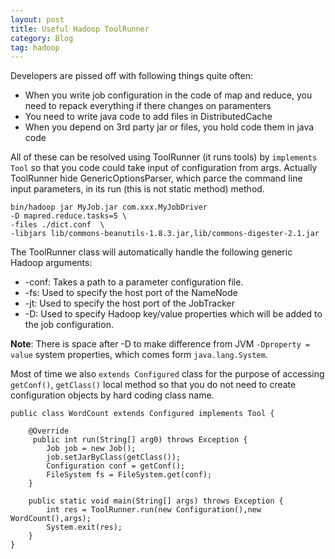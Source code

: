 ```yaml
---
layout: post
title: Useful Hadoop ToolRunner
category: Blog
tag: hadoop
---
```

Developers are pissed off with following things quite often:

* When you write job configuration in the code of map and reduce, you need to repack everything if there changes on paramenters
* You need to write java code to add files in DistributedCache
* When you depend on 3rd party jar or files, you hold code them in java code

All of these can be resolved using ToolRunner (it runs tools) by `implements Tool` so that you code could take input of configuration from args. Actually ToolRunner hide GenericOptionsParser, which parce the command line input parameters, in its run (this is not static method) method.

    bin/hadoop jar MyJob.jar com.xxx.MyJobDriver 
    -D mapred.reduce.tasks=5 \
    -files ./dict.conf  \
    -libjars lib/commons-beanutils-1.8.3.jar,lib/commons-digester-2.1.jar

The ToolRunner class will automatically handle the following generic Hadoop arguments:

* -conf: Takes a path to a parameter configuration file.
* -fs: Used to specify the host port of the NameNode
* -jt: Used to specify the host port of the JobTracker
* -D: Used to specify Hadoop key/value properties which will be added to the job configuration. 

__Note__: There is space after -D to make difference from JVM `-Dproperty = value` system properties, which comes form `java.lang.System`.

Most of time we also `extends Configured` class for the purpose of accessing `getConf()`, `getClass()` local method so that you do not need to create configuration objects by hard coding class name.

    public class WordCount extends Configured implements Tool {

        @Override
         public int run(String[] arg0) throws Exception {
            Job job = new Job();
            job.setJarByClass(getClass());
            Configuration conf = getConf();
            FileSystem fs = FileSystem.get(conf);
        }

        public static void main(String[] args) throws Exception {
            int res = ToolRunner.run(new Configuration(),new WordCount(),args);
            System.exit(res);
        }
    }


